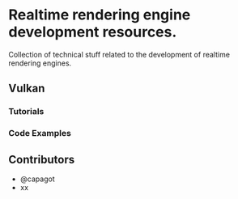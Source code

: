 # Realtime rendering engine development resources.

Collection of technical stuff related to the development of realtime rendering engines.

## Vulkan 

### Tutorials

### Code Examples

Contributors
--------

* @capagot
* xx
